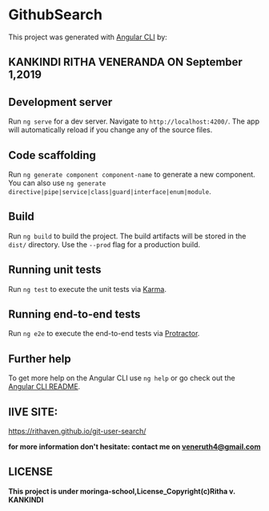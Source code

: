 # GithubSearch

This project was generated with [Angular CLI](https://github.com/angular/angular-cli) 
by:
 ## KANKINDI RITHA VENERANDA        ON September 1,2019


## Development server

Run `ng serve` for a dev server. Navigate to `http://localhost:4200/`. The app will automatically reload if you change any of the source files.

## Code scaffolding

Run `ng generate component component-name` to generate a new component. You can also use `ng generate directive|pipe|service|class|guard|interface|enum|module`.

## Build

Run `ng build` to build the project. The build artifacts will be stored in the `dist/` directory. Use the `--prod` flag for a production build.

## Running unit tests

Run `ng test` to execute the unit tests via [Karma](https://karma-runner.github.io).

## Running end-to-end tests

Run `ng e2e` to execute the end-to-end tests via [Protractor](http://www.protractortest.org/).

## Further help

To get more help on the Angular CLI use `ng help` or go check out the [Angular CLI README](https://github.com/angular/angular-cli/blob/master/README.md).
## lIVE SITE:
https://rithaven.github.io/git-user-search/

**for more information don't hesitate: contact me on veneruth4@gmail.com**
## LICENSE
**This project is under moringa-school,License_Copyright(c)Ritha v. KANKINDI**
